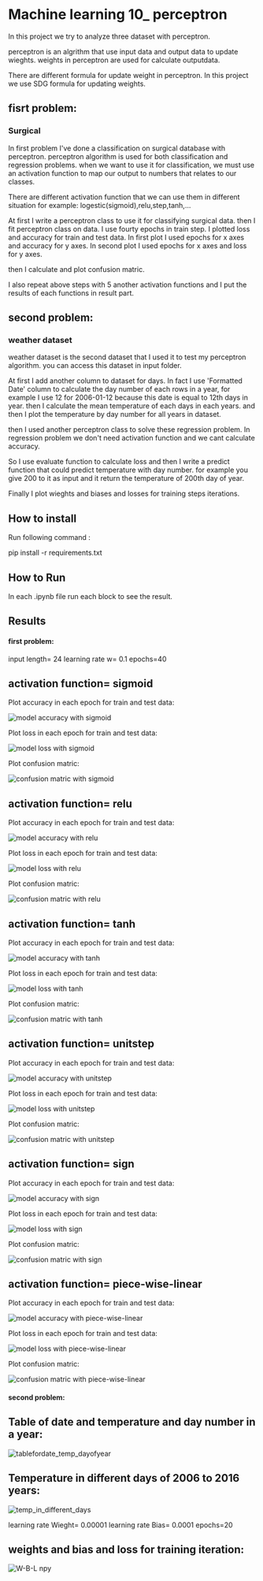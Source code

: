 
# Machine learning 10_ perceptron

In this project we try to analyze three dataset with perceptron.

perceptron is an algrithm that use input data and output data to update wieghts.
weights in perceptron are used for calculate outputdata.

There are different formula for update weight in perceptron. In this project we use SDG formula
for updating weights.



## fisrt problem:

### Surgical 

In first problem I've done a classification on surgical database with perceptron.
perceptron algorithm is used for both classification and regression problems.
when we want to use it for classification, we must use an activation function to map our output to numbers that relates to our classes.

There are different activation function that we can use them in different situation for example: logestic(sigmoid),relu,step,tanh,...

At first I write a perceptron class to use it for classifying surgical data. then I fit perceptron class on data.
I use fourty epochs in train step. I plotted loss and accuracy for train and test data.
In first plot I used epochs for x axes and accuracy for y axes.
In second plot I used epochs for x axes and loss for y axes.


then I calculate and plot confusion matric.


I also repeat above steps with 5 another activation functions and I put the results of each functions in result part. 

## second problem:

### weather dataset

weather dataset is the second dataset that I used it to test my perceptron algorithm.
you can access this dataset in input folder.

At first I add another column to dataset for days. In fact I use 'Formatted Date' column to calculate the day number of each rows in a year, for example I use 12
for 2006-01-12 because this date is equal to 12th days in year.
then I calculate the mean temperature of each days in each years. and then I plot the temperature by day number for all years in dataset.

then I used another perceptron class to solve these regression problem. In regression problem we don't need activation function and we cant calculate accuracy.

So I use evaluate function to calculate loss and then I write a predict function that could predict temperature with day number.
for example you give 200 to it as input and it return the temperature of 200th day of year.

Finally I plot wieghts and biases and losses for training steps iterations.


## How to install
Run following command :

pip install -r requirements.txt


## How to Run

In each .ipynb file run each block to see the result. 

## Results

#### first problem:



input length= 24      learning rate w= 0.1        epochs=40

## activation function= sigmoid

Plot accuracy in each epoch for train and test data:

![model accuracy with sigmoid](https://github.com/javad7189/python-assignment/assets/86910174/b36d7e74-1be8-450d-842a-319a6093a89f)


Plot loss in each epoch for train and test data:

![model loss with sigmoid](https://github.com/javad7189/python-assignment/assets/86910174/00b58e79-773d-4538-a311-9cecde5b42e0)


Plot confusion matric:

![confusion matric with sigmoid](https://github.com/javad7189/python-assignment/assets/86910174/9f3edd6a-9d15-4a3d-bb18-8c859e56fd51)


## activation function= relu

Plot accuracy in each epoch for train and test data:

![model accuracy with relu](https://github.com/javad7189/python-assignment/assets/86910174/f9b4637d-de49-459a-8eca-fb1cbb4946e0)


Plot loss in each epoch for train and test data:

![model loss with relu](https://github.com/javad7189/python-assignment/assets/86910174/bed8da8d-07c8-42a5-b12d-9be1b47b9fe7)


Plot confusion matric:

![confusion matric with relu](https://github.com/javad7189/python-assignment/assets/86910174/cda0ee9c-5e2a-4bd0-8016-1a6778d6b10a)


## activation function= tanh

Plot accuracy in each epoch for train and test data:

![model accuracy with tanh](https://github.com/javad7189/python-assignment/assets/86910174/95ff6099-3b38-49e4-a293-aaa91e406658)


Plot loss in each epoch for train and test data:

![model loss with tanh](https://github.com/javad7189/python-assignment/assets/86910174/80f7a859-5400-4f21-afed-5e4fff36f1dd)


Plot confusion matric:

![confusion matric with tanh](https://github.com/javad7189/python-assignment/assets/86910174/998770ce-f7df-4abe-a317-ddffe1d3b0e3)


## activation function= unitstep

Plot accuracy in each epoch for train and test data:

![model accuracy with unitstep](https://github.com/javad7189/python-assignment/assets/86910174/7d2877a9-b3a8-4ea7-9b10-d34b18b77a90)


Plot loss in each epoch for train and test data:

![model loss with unitstep](https://github.com/javad7189/python-assignment/assets/86910174/41ecacec-bbb7-4d35-b186-db414bc21689)


Plot confusion matric:

![confusion matric with unitstep](https://github.com/javad7189/python-assignment/assets/86910174/9d7b9e6d-2398-465d-b560-0779c5e8ba95)


## activation function= sign

Plot accuracy in each epoch for train and test data:

![model accuracy with sign](https://github.com/javad7189/python-assignment/assets/86910174/69bdbc74-836c-4645-95f6-a9f8c84c9b18)


Plot loss in each epoch for train and test data:

![model loss with sign](https://github.com/javad7189/python-assignment/assets/86910174/61eb57ee-1667-4b9e-b770-b5c624462cb4)


Plot confusion matric:

![confusion matric with sign](https://github.com/javad7189/python-assignment/assets/86910174/ddca88ce-6aec-4f75-ad27-1759fcb7c3b2)


## activation function= piece-wise-linear

Plot accuracy in each epoch for train and test data:

![model accuracy with piece-wise-linear](https://github.com/javad7189/python-assignment/assets/86910174/dd157630-0fa9-48d0-97de-98f1279d27c4)


Plot loss in each epoch for train and test data:

![model loss with piece-wise-linear](https://github.com/javad7189/python-assignment/assets/86910174/374524a4-7db8-48b5-96d8-5cb2a1dc5eb2)


Plot confusion matric:

![confusion matric with piece-wise-linear](https://github.com/javad7189/python-assignment/assets/86910174/f4211949-7026-4e0e-8da9-55a62be0881b)


#### second problem:

## Table of date and temperature and day number in a year:

![tablefordate_temp_dayofyear](https://github.com/javad7189/python-assignment/assets/86910174/f89d50ed-8e38-4ff5-b177-e45af1d389c5)



## Temperature in different days of 2006 to 2016 years:

![temp_in_different_days](https://github.com/javad7189/python-assignment/assets/86910174/d8d3fc43-2ddd-4f7d-b74e-047845f9942a)


learning rate Wieght= 0.00001      learning rate Bias= 0.0001        epochs=20

## weights and bias and loss for training iteration:

![W-B-L npy](https://github.com/javad7189/python-assignment/assets/86910174/edf5881a-8ff1-4aa3-bb09-5e460ffaf1c8)





